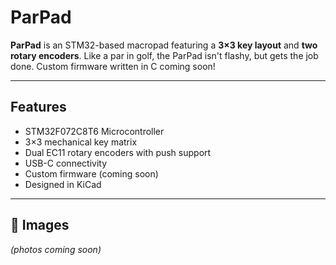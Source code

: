 # ParPad

**ParPad** is an STM32-based macropad featuring a **3×3 key layout** and **two rotary encoders**. Like a par in golf, the ParPad isn't flashy, but gets the job done. Custom firmware written in C coming soon! 

---

## Features

- STM32F072C8T6 Microcontroller
- 3×3 mechanical key matrix
- Dual EC11 rotary encoders with push support
- USB-C connectivity
- Custom firmware (coming soon)
- Designed in KiCad

---

## 📸 Images

_(photos coming soon)_



